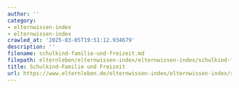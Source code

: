 ```yaml
---
author: ''
category:
- elternwissen-index
- elternwissen-index
crawled_at: '2025-03-05T19:51:12.934679'
description: ''
filename: schulkind-familie-und-freizeit.md
filepath: elternleben/elternwissen-index/elternwissen-index/schulkind-familie-und-freizeit.md
title: Schulkind-Familie und Freizeit
url: https://www.elternleben.de/elternwissen-index/elternwissen-index/schulkind-familie-und-freizeit/
---
```




